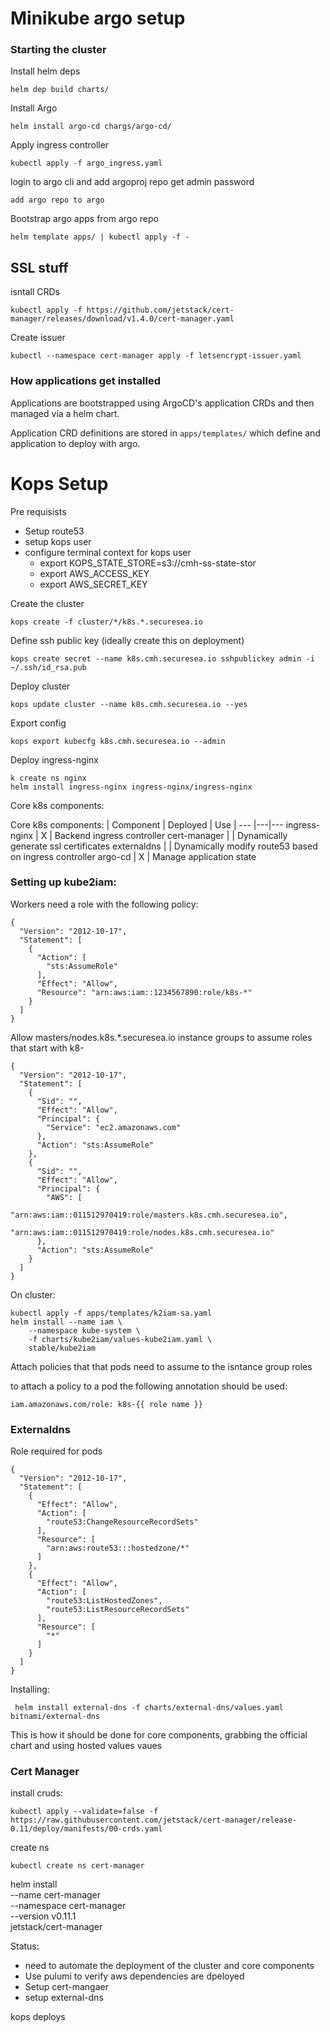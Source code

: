 # Minikube argo setup

### Starting the cluster
Install helm deps
```
helm dep build charts/
```

Install Argo
```
helm install argo-cd chargs/argo-cd/
```

Apply ingress controller
```
kubectl apply -f argo_ingress.yaml
```

login to argo cli and add argoproj repo 
get admin password
```
add argo repo to argo
```

Bootstrap argo apps from argo repo
```
helm template apps/ | kubectl apply -f -
```

## SSL stuff
isntall CRDs
```
kubectl apply -f https://github.com/jetstack/cert-manager/releases/download/v1.4.0/cert-manager.yaml
```
Create issuer
```
kubectl --namespace cert-manager apply -f letsencrypt-issuer.yaml
```

### How applications get installed
Applications are bootstrapped using ArgoCD's application CRDs and then managed via a helm chart. 

Application CRD definitions are stored in `apps/templates/` which define and application to deploy with argo. 

# Kops Setup

Pre requisists
- Setup route53 
- setup kops user
- configure terminal context for kops user
    - export KOPS_STATE_STORE=s3://cmh-ss-state-stor
    - export AWS_ACCESS_KEY
    - export AWS_SECRET_KEY 
  
Create the cluster
```
kops create -f cluster/*/k8s.*.securesea.io
```

Define ssh public key (ideally create this on deployment)
```
kops create secret --name k8s.cmh.securesea.io sshpublickey admin -i ~/.ssh/id_rsa.pub
```

Deploy cluster 
```
kops update cluster --name k8s.cmh.securesea.io --yes 
```

Export config
```
kops export kubecfg k8s.cmh.securesea.io --admin
```

Deploy ingress-nginx
```
k create ns nginx
helm install ingress-nginx ingress-nginx/ingress-nginx
```

Core k8s components:

Core k8s components:
| Component | Deployed | Use |
--- |---|---
ingress-nginx | X | Backend ingress controller
cert-manager | | Dynamically generate ssl certificates
externaldns | | Dynamically modify route53 based on ingress controller
argo-cd | X | Manage application state

### Setting up kube2iam:
Workers need a role with the following policy:
```
{
  "Version": "2012-10-17",
  "Statement": [
    {
      "Action": [
        "sts:AssumeRole"
      ],
      "Effect": "Allow",
      "Resource": "arn:aws:iam::1234567890:role/k8s-*"
    }
  ]
}
```

Allow masters/nodes.k8s.*.securesea.io instance groups to assume roles that start with k8-
```
{
  "Version": "2012-10-17",
  "Statement": [
    {
      "Sid": "",
      "Effect": "Allow",
      "Principal": {
        "Service": "ec2.amazonaws.com"
      },
      "Action": "sts:AssumeRole"
    },
    {
      "Sid": "",
      "Effect": "Allow",
      "Principal": {
        "AWS": [
            "arn:aws:iam::011512970419:role/masters.k8s.cmh.securesea.io",
            "arn:aws:iam::011512970419:role/nodes.k8s.cmh.securesea.io"
      },
      "Action": "sts:AssumeRole"
    }
  ]
}
```

On cluster:
```
kubectl apply -f apps/templates/k2iam-sa.yaml
helm install --name iam \
    --namespace kube-system \
    -f charts/kube2iam/values-kube2iam.yaml \
    stable/kube2iam
```
Attach policies that that pods need to assume to the isntance group roles

to attach a policy to a pod the following annotation should be used:
```
iam.amazonaws.com/role: k8s-{{ role name }}
```

### Externaldns
Role required for pods
```
{
  "Version": "2012-10-17",
  "Statement": [
    {
      "Effect": "Allow",
      "Action": [
        "route53:ChangeResourceRecordSets"
      ],
      "Resource": [
        "arn:aws:route53:::hostedzone/*"
      ]
    },
    {
      "Effect": "Allow",
      "Action": [
        "route53:ListHostedZones",
        "route53:ListResourceRecordSets"
      ],
      "Resource": [
        "*"
      ]
    }
  ]
}
```

Installing:
```
 helm install external-dns -f charts/external-dns/values.yaml bitnami/external-dns 
 ```
 This is how it should be done for core components, grabbing the official chart and using hosted values vaues

### Cert Manager
install cruds:
```
kubectl apply --validate=false -f https://raw.githubusercontent.com/jetstack/cert-manager/release-0.11/deploy/manifests/00-crds.yaml
```

create ns
```
kubectl create ns cert-manager
```

helm install \
  --name cert-manager \
  --namespace cert-manager \
  --version v0.11.1 \
  jetstack/cert-manager



Status:
- need to automate the deployment of the cluster and core components
- Use pulumi to verify aws dependencies are dpeloyed
- Setup cert-mangaer
- setup external-dns

kops deploys